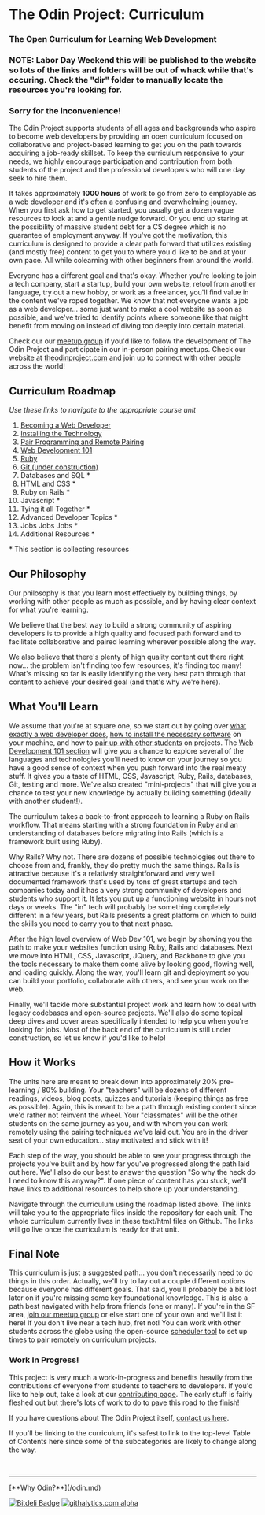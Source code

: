 # The Odin Project: Curriculum

### The Open Curriculum for Learning Web Development

### NOTE: Labor Day Weekend this will be published to the website so lots of the links and folders will be out of whack while that's occuring.  Check the "dir" folder to manually locate the resources you're looking for.  

### Sorry for the inconvenience!

The Odin Project supports students of all ages and backgrounds who aspire to become web developers by providing an open curriculum focused on collaborative and project-based learning to get you on the path towards acquiring a job-ready skillset.  To keep the curriculum responsive to your needs, we highly encourage participation and contribution from both students of the project and the professional developers who will one day seek to hire them.

It takes approximately **1000 hours** of work to go from zero to employable as a web developer and it's often a confusing and overwhelming journey.  When you first ask how to get started, you usually get a dozen vague resources to look at and a gentle nudge forward.  Or you end up staring at the possibility of massive student debt for a CS degree which is no guarantee of employment anyway.  If you've got the motivation, this curriculum is designed to provide a clear path forward that utilizes existing (and mostly free) content to get you to where you'd like to be and at your own pace.  All while colearning with other beginners from around the world.

Everyone has a different goal and that's okay.  Whether you're looking to join a tech company, start a startup, build your own website, retool from another language, try out a new hobby, or work as a freelancer, you'll find value in the content we've roped together.  We know that not everyone wants a job as a web developer... some just want to make a cool website as soon as possible, and we've tried to identify points where someone like that might benefit from moving on instead of diving too deeply into certain material.

Check our our [meetup group](http://www.meetup.com/Learn-Web-Development-Paired-Programming-in-SF) if you'd like to follow the development of The Odin Project and participate in our in-person pairing meetups.  Check our website at [theodinproject.com](http://www.theodinproject.com) and join up to connect with other people across the world!

## Curriculum Roadmap
*Use these links to navigate to the appropriate course unit*

  1. [Becoming a Web Developer](/becoming_a_web_developer/becoming_a_web_developer.md)
  1. [Installing the Technology](/installations/installations.md)
  1. [Pair Programming and Remote Pairing](/pairing/pairing.md)
  1. [Web Development 101](/web_development_basics/web_development_basics.md)
  1. [Ruby](/ruby/ruby.md)
  1. [Git (under construction)](/git/git.md)
  1. Databases and SQL \*
  1. HTML and CSS \*
  1. Ruby on Rails \*
  1. Javascript \*
  1. Tying it all Together \*
  1. Advanced Developer Topics \*
  1. Jobs Jobs Jobs \*
  1. Additional Resources \*

\* This section is collecting resources

## Our Philosophy

Our philosophy is that you learn most effectively by building things, by working with other people as much as possible, and by having clear context for what you're learning.  

We believe that the best way to build a strong community of aspiring developers is to provide a high quality and focused path forward and to facilitate collaborative and paired learning wherever possible along the way.

We also believe that there's plenty of high quality content out there right now... the problem isn't finding too few resources, it's finding too many!  What's missing so far is easily identifying the very best path through that content to achieve your desired goal (and that's why we're here).

## What You'll Learn

We assume that you're at square one, so we start out by going over [what exactly a web developer does](/becoming_a_web_developer/becoming_a_web_developer.md), [how to install the necessary software](/installations/installations.md) on your machine, and how to [pair up with other students](/pairing/pairing.md) on projects.  The [Web Development 101 section](/web_development_basics/web_development_basics.md) will give you a chance to explore several of the languages and technologies you'll need to know on your journey so you have a good sense of context when you push forward into the real meaty stuff.  It gives you a taste of HTML, CSS, Javascript, Ruby, Rails, databases, Git, testing and more.  We've also created "mini-projects" that will give you a chance to test your new knowledge by actually building something (ideally with another student!).

The curriculum takes a back-to-front approach to learning a Ruby on Rails workflow.  That means starting with a strong foundation in Ruby and an understanding of databases before migrating into Rails (which is a framework built using Ruby).

Why Rails?  Why not.  There are dozens of possible technologies out there to choose from and, frankly, they do pretty much the same things.  Rails is attractive because it's a relatively straightforward and very well documented framework that's used by tons of great startups and tech companies today and it has a very strong community of developers and students who support it.  It lets you put up a functioning website in hours not days or weeks.  The "in" tech will probably be something completely different in a few years, but Rails presents a great platform on which to build the skills you need to carry you to that next phase.

After the high level overview of Web Dev 101, we begin by showing you the path to make your websites function using Ruby, Rails and databases.  Next we move into HTML, CSS, Javascript, JQuery, and Backbone to give you the tools necessary to make them come alive by looking good, flowing well, and loading quickly.  Along the way, you'll learn git and deployment so you can build your portfolio, collaborate with others, and see your work on the web.

Finally, we'll tackle more substantial project work and learn how to deal with legacy codebases and open-source projects. We'll also do some topical deep dives and cover areas specifically intended to help you when you're looking for jobs.  Most of the back end of the curriculum is still under construction, so let us know if you'd like to help!

## How it Works

The units here are meant to break down into approximately 20% pre-learning / 80% building.  Your "teachers" will be dozens of different readings, videos, blog posts, quizzes and tutorials (keeping things as free as possible).  Again, this is meant to be a path through existing content since we'd rather not reinvent the wheel.  Your "classmates" will be the other students on the same journey as you, and with whom you can work remotely using the pairing techniques we've laid out.  You are in the driver seat of your own education... stay motivated and stick with it!

Each step of the way, you should be able to see your progress through the projects you've built and by how far you've progressed along the path laid out here.  We'll also do our best to answer the question "So why the heck do I need to know this anyway?".  If one piece of content has you stuck, we'll have links to additional resources to help shore up your understanding.

Navigate through the curriculum using the roadmap listed above.  The links will take you to the appropriate files inside the repository for each unit. The whole curriculum currently lives in these text/html files on Github.  The links will go live once the curriculum is ready for that unit.

## Final Note

This curriculum is just a suggested path... you don't necessarily need to do things in this order.  Actually, we'll try to lay out a couple different options because everyone has different goals.  That said, you'll probably be a bit lost later on if you're missing some key foundational knowledge.  This is also a path best navigated with help from friends (one or many).  If you're in the SF area, [join our meetup group](http://www.meetup.com/Learn-Web-Development-Paired-Programming-in-SF) or else start one of your own and we'll list it here!  If you don't live near a tech hub, fret not! You can work  with other students across the globe using the open-source [scheduler tool](http://www.theodinproject.com/scheduler) to set up times to pair remotely on curriculum projects.

### Work In Progress!

This project is very much a work-in-progress and benefits heavily from the contributions of everyone from students to teachers to developers.  If you'd like to help out, take a look at our [contributing page](/contributing.md).  The early stuff is fairly fleshed out but there's lots of work to do to pave this road to the finish!

If you have questions about The Odin Project itself, [contact us here](mailto:admin@theodinproject.com).

If you'll be linking to the curriculum, it's safest to link to the top-level Table of Contents here since some of the subcategories are likely to change along the way.

<br>
<hr>
[**Why Odin?**](/odin.md)

[![Bitdeli Badge](https://d2weczhvl823v0.cloudfront.net/theodinproject/curriculum/trend.png)](https://bitdeli.com/free "Bitdeli Badge")
[![githalytics.com alpha](https://cruel-carlota.pagodabox.com/65f907c02affdd589bd4a4c15b04df6c "githalytics.com")](http://githalytics.com/TheOdinProject/curriculum)
